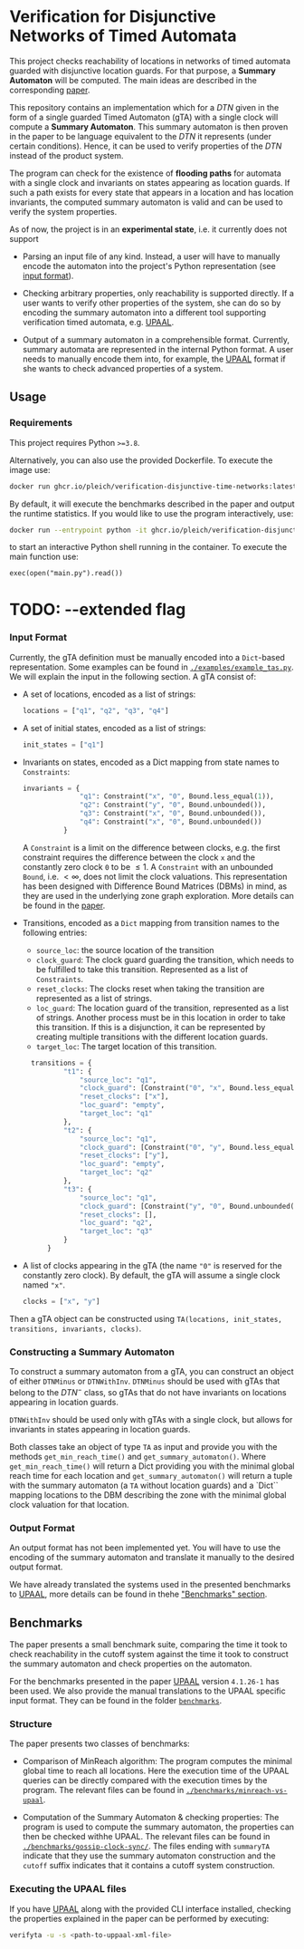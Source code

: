 # Verification for Disjunctive Networks of Timed Automata

This project checks reachability of locations in networks of
timed automata guarded with disjunctive location guards. For that purpose, a
**Summary Automaton** will be computed. The main ideas are described in the
corresponding [paper](http://arxiv.org/abs/2305.07295).

This repository contains an implementation which for a $DTN$ given in the form
of a single guarded Timed Automaton (gTA) with a single clock will compute a
**Summary Automaton**. This summary automaton is then proven in the paper to be
language equivalent to the $DTN$ it represents (under certain conditions).
Hence, it can be used to verify properties of the $DTN$ instead of the product
system.

The program can check for the existence of **flooding paths** for automata
with a single clock and invariants on states appearing as location guards. If
such a path exists for every state that appears in a location and has location
invariants, the computed summary automaton is valid and can be used to verify
the system properties.

As of now, the project is in an **experimental state**, i.e. it currently does
not support

- Parsing an input file of any kind. Instead, a user will have to manually
  encode the automaton into the project's Python representation (see
  [input format](#input-format)).

- Checking arbitrary properties, only reachability is supported directly. If a
  user wants to verify other properties of the system, she can do so by
  encoding the summary automaton into a different tool supporting verification
  timed automata, e.g. [UPAAL](https://uppaal.org/).

- Output of a summary automaton in a comprehensible format. Currently, summary
  automata are represented in the internal Python format. A user needs to
  manually encode them into, for example, the [UPAAL](https://uppaal.org/)
  format if she wants to check advanced properties of a system.

## Usage

### Requirements

This project requires Python `>=3.8`.

Alternatively, you can also use the provided Dockerfile. To execute the image
use:

```bash
docker run ghcr.io/pleich/verification-disjunctive-time-networks:latest
```

By default, it will execute the benchmarks described in the paper and output
the runtime statistics. If you would like to use the program
interactively, use:

```bash
docker run --entrypoint python -it ghcr.io/pleich/verification-disjunctive-time-networks:latest
```

to start an interactive Python shell running in the container. To execute the
main function use:

```pythonare
exec(open("main.py").read())
```

# TODO: --extended flag

### Input Format

Currently, the gTA definition must be manually encoded into a
`Dict`-based representation. Some examples can be found in
[`./examples/example_tas.py`](./examples/example_tas.py). We will explain the
input in the following section. A gTA consist of:

- A set of locations, encoded as a list of strings:

  ```python
  locations = ["q1", "q2", "q3", "q4"]
  ```

- A set of initial states, encoded as a list of strings:

  ```python
  init_states = ["q1"]
  ```

- Invariants on states, encoded as a Dict mapping from state names to
  `Constraints`:

  ```python
  invariants = {
                "q1": Constraint("x", "0", Bound.less_equal(1)),
                "q2": Constraint("y", "0", Bound.unbounded()),
                "q3": Constraint("x", "0", Bound.unbounded()),
                "q4": Constraint("x", "0", Bound.unbounded())
            }
  ```

  A `Constraint` is a limit on the difference between clocks, e.g. the first
  constraint requires the difference between the clock `x` and the constantly
  zero clock `0` to be $\leq 1$. A `Constraint` with an unbounded `Bound`, i.e.
  $< \infty$, does not limit the clock valuations. This representation has been
  designed with Difference Bound Matrices (DBMs) in mind, as they are used in
  the underlying zone graph exploration. More details can be found in the
  [paper](http://arxiv.org/abs/2305.07295).

- Transitions, encoded as a `Dict` mapping from transition names to the
  following entries:

  - `source_loc`: the source location of the transition
  - `clock_guard`: The clock guard guarding the transition, which needs to be
    fulfilled to take this transition. Represented as a list of `Constraints`.
  - `reset_clocks`: The clocks reset when taking the transition are represented
    as a list of strings.
  - `loc_guard`: The location guard of the transition, represented as a list
    of strings. Another process must be in this location in order to take
    this transition. If this is a disjunction, it can be represented by creating
    multiple transitions with the different location guards.
  - `target_loc`: The target location of this transition.

  ```python
    transitions = {
            "t1": {
                "source_loc": "q1",
                "clock_guard": [Constraint("0", "x", Bound.less_equal(-1))],
                "reset_clocks": ["x"],
                "loc_guard": "empty",
                "target_loc": "q1"
            },
            "t2": {
                "source_loc": "q1",
                "clock_guard": [Constraint("0", "y", Bound.less_equal(-5))],
                "reset_clocks": ["y"],
                "loc_guard": "empty",
                "target_loc": "q2"
            },
            "t3": {
                "source_loc": "q1",
                "clock_guard": [Constraint("y", "0", Bound.unbounded())],
                "reset_clocks": [],
                "loc_guard": "q2",
                "target_loc": "q3"
            }
        }
  ```

- A list of clocks appearing in the gTA (the name `"0"` is reserved for the
  constantly zero clock). By default, the gTA will assume a single clock
  named `"x"`.

  ```python
  clocks = ["x", "y"]
  ```

Then a gTA object can be constructed using
`TA(locations, init_states, transitions, invariants, clocks)`.

### Constructing a Summary Automaton

To construct a summary automaton from a gTA, you can construct an object of
either `DTNMinus` or `DTNWithInv`. `DTNMinus` should be used with gTAs that
belong to the $DTN^-$ class, so gTAs that do not have invariants on locations
appearing in location guards.

`DTNWithInv` should be used only with gTAs with a single clock, but allows for
invariants in states appearing in location guards.

Both classes take an object of type `TA` as input and provide you with the
methods `get_min_reach_time()` and `get_summary_automaton()`. Where
`get_min_reach_time()` will return a Dict providing you with the minimal global
reach time for each location and `get_summary_automaton()` will return a tuple
with the summary automaton (a `TA` without location guards) and a `Dict`` mapping
locations to the DBM describing the zone with the minimal global clock valuation
for that location.

### Output Format

An output format has not been implemented yet. You will have to use the encoding
of the summary automaton and translate it manually to the desired output format.

We have already translated the systems used in the presented benchmarks to
[UPAAL](https://uppaal.org/), more details can be found in thehe 
["Benchmarks" section](#benchmarks).

## Benchmarks

The paper presents a small benchmark suite, comparing the time it took to check
reachability in the cutoff system against the time it took to construct the
summary automaton and check properties on the automaton.

For the benchmarks presented in the paper [UPAAL](https://uppaal.org/) version
`4.1.26-1` has been used. We also provide the manual translations to the
UPAAL specific input format. They can be found in the folder
[`benchmarks`](./benchmarks/).

### Structure

The paper presents two classes of benchmarks:

- Comparison of MinReach algorithm: The program computes the minimal global time
  to reach all locations. Here the execution time of the UPAAL queries
  can be directly compared with the execution times by the program. The relevant
  files can be found in
  [`./benchmarks/minreach-vs-upaal`](./benchmarks/minreach-vs-uppaal/).

- Computation of the Summary Automaton & checking properties: The program is
  used to compute the summary automaton, the properties can then be checked withhe 
  UPAAL. The relevant files can be found in
  [`./benchmarks/gossip-clock-sync/`](./benchmarks/gossip-clock-sync/). The files
  ending with `summaryTA` indicate that they use the summary automaton
  construction and the `cutoff` suffix indicates that it contains a cutoff
  system construction.

### Executing the UPAAL files

If you have [UPAAL](https://uppaal.org/) along with the provided CLI interface installed,
checking the properties explained in the paper can be performed by executing:

```bash
verifyta -u -s <path-to-uppaal-xml-file>
```
